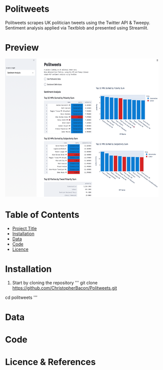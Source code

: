 # Politweets
Politweets scrapes UK politician tweets using the Twitter API &amp; Tweepy. Sentiment analysis applied via Textblob and presented using Streamlit.

# Preview

<img src="politweets_screen.png" width="500" height="450">

# Table of Contents

- [Project Title](#Politweets)
- [Installation](#Installation)
- [Data](#Data)
- [Code](#Code)
- [Licence](#Licence)

# Installation

1. Start by cloning the repository
'''
git clone https://github.com/ChristopherBacon/Politweets.git

cd politweets
'''

# Data

# Code

# Licence & References

